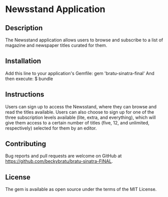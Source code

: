 # Newsstand Application

 ## Description

 The Newsstand application allows users to browse and subscribe to a list of magazine and newspaper titles curated
 for them.

 ## Installation

 Add this line to your application's Gemfile:
 gem 'bratu-sinatra-final'
 And then execute:
 $ bundle

 ## Instructions

 Users can sign up to access the Newsstand, where they can browse and read the titles available. Users can also choose to sign up for one of the three subscription levels available (lite, extra, and everything), which will give them access to a certain number of titles (five, 12, and unlimited, respectively) selected for them by an editor. 

 ## Contributing
 Bug reports and pull requests are welcome on GitHub at https://github.com/beckybratu/bratu-sinatra-FINAL.

 ## License
 The gem is available as open source under the terms of the MIT License.
